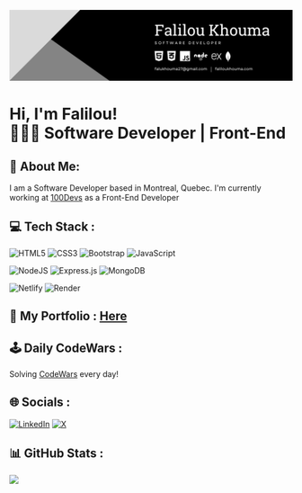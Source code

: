 ![Profile Banner](https://github.com/227Faddi/227Faddi/blob/main/socials-banner.png)

# Hi, I'm Falilou! <br/> 🧑🏿‍💻 Software Developer | Front-End

## 💫 About Me:
I am a Software Developer based in Montreal, Quebec. I'm currently working at [100Devs](https://100devs.org/) as a Front-End Developer

## 💻 Tech Stack :
![HTML5](https://img.shields.io/badge/html5-%23E34F26.svg?style=for-the-badge&logo=html5&logoColor=white) ![CSS3](https://img.shields.io/badge/css3-%231572B6.svg?style=for-the-badge&logo=css3&logoColor=white) ![Bootstrap](https://img.shields.io/badge/bootstrap-%238511FA.svg?style=for-the-badge&logo=bootstrap&logoColor=white) ![JavaScript](https://img.shields.io/badge/javascript-%23323330.svg?style=for-the-badge&logo=javascript&logoColor=%23F7DF1E)

![NodeJS](https://img.shields.io/badge/node.js-6DA55F?style=for-the-badge&logo=node.js&logoColor=white)  ![Express.js](https://img.shields.io/badge/express.js-%23404d59.svg?style=for-the-badge&logo=express&logoColor=%2361DAFB) ![MongoDB](https://img.shields.io/badge/MongoDB-%234ea94b.svg?style=for-the-badge&logo=mongodb&logoColor=white)

![Netlify](https://img.shields.io/badge/netlify-%23000000.svg?style=for-the-badge&logo=netlify&logoColor=#00C7B7) ![Render](https://img.shields.io/badge/Render-%46E3B7.svg?style=for-the-badge&logo=render&logoColor=white)

## 👤 My Portfolio : [Here](https://faliloukhouma.com)

## 🕹️ Daily CodeWars :
Solving [CodeWars](https://github.com/227Faddi/CodeWars) every day!

## 🌐 Socials :
[![LinkedIn](https://img.shields.io/badge/LinkedIn-%230077B5.svg?logo=linkedin&logoColor=white)](https://www.linkedin.com/in/serigne-khouma)
[![X](https://img.shields.io/badge/X-black.svg?logo=X&logoColor=white)](https://x.com/khoumaDev)

## 📊 GitHub Stats :
![](https://github-readme-streak-stats.herokuapp.com/?user=227Faddi&theme=dark&hide_border=false)<br/>
